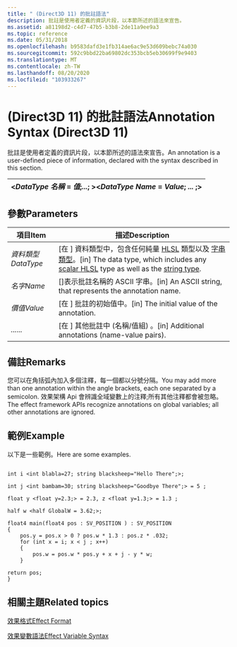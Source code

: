 ```yaml
---
title: " (Direct3D 11) 的批註語法"
description: 批註是使用者定義的資訊片段，以本節所述的語法來宣告。
ms.assetid: a81198d2-c4d7-47b5-b3b8-2de11a9ee9a3
ms.topic: reference
ms.date: 05/31/2018
ms.openlocfilehash: b9583dafd3e1fb314ae6ac9e53d609bebc74a030
ms.sourcegitcommit: 592c9bbd22ba69802dc353bcb5eb30699f9e9403
ms.translationtype: MT
ms.contentlocale: zh-TW
ms.lasthandoff: 08/20/2020
ms.locfileid: "103933267"
---
```

# <a name="annotation-syntax-direct3d-11"></a><span data-ttu-id="fb73d-103"> (Direct3D 11) 的批註語法</span><span class="sxs-lookup"><span data-stu-id="fb73d-103">Annotation Syntax (Direct3D 11)</span></span>

<span data-ttu-id="fb73d-104">批註是使用者定義的資訊片段，以本節所述的語法來宣告。</span><span class="sxs-lookup"><span data-stu-id="fb73d-104">An annotation is a user-defined piece of information, declared with the syntax described in this section.</span></span>



| <span data-ttu-id="fb73d-105"><*DataType* *名稱*  =  *值*;*...*; ></span><span class="sxs-lookup"><span data-stu-id="fb73d-105"><*DataType* *Name* = *Value*; *...* ;></span></span> |
|----------------------------------------------|



 

## <a name="parameters"></a><span data-ttu-id="fb73d-106">參數</span><span class="sxs-lookup"><span data-stu-id="fb73d-106">Parameters</span></span>



| <span data-ttu-id="fb73d-107">項目</span><span class="sxs-lookup"><span data-stu-id="fb73d-107">Item</span></span>                                                                                                   | <span data-ttu-id="fb73d-108">描述</span><span class="sxs-lookup"><span data-stu-id="fb73d-108">Description</span></span>                                                                                                                                                                      |
|--------------------------------------------------------------------------------------------------------|----------------------------------------------------------------------------------------------------------------------------------------------------------------------------------|
| <span data-ttu-id="fb73d-109"><span id="DataType"></span><span id="datatype"></span><span id="DATATYPE"></span>*資料類型*</span><span class="sxs-lookup"><span data-stu-id="fb73d-109"><span id="DataType"></span><span id="datatype"></span><span id="DATATYPE"></span>*DataType*</span></span><br/> | <span data-ttu-id="fb73d-110">\[在 \] 資料類型中，包含任何純量 [HLSL](/windows/desktop/direct3dhlsl/dx-graphics-hlsl-scalar) 類型以及 [字串類型](/windows/desktop/direct3dhlsl/dx-graphics-hlsl-scalar)。</span><span class="sxs-lookup"><span data-stu-id="fb73d-110">\[in\] The data type, which includes any [scalar HLSL](/windows/desktop/direct3dhlsl/dx-graphics-hlsl-scalar) type as well as the [string type](/windows/desktop/direct3dhlsl/dx-graphics-hlsl-scalar).</span></span><br/> |
| <span data-ttu-id="fb73d-111"><span id="Name"></span><span id="name"></span><span id="NAME"></span>*名字*</span><span class="sxs-lookup"><span data-stu-id="fb73d-111"><span id="Name"></span><span id="name"></span><span id="NAME"></span>*Name*</span></span><br/>                 | <span data-ttu-id="fb73d-112">\[\]表示批註名稱的 ASCII 字串。</span><span class="sxs-lookup"><span data-stu-id="fb73d-112">\[in\] An ASCII string, that represents the annotation name.</span></span><br/>                                                                                                          |
| <span data-ttu-id="fb73d-113"><span id="Value"></span><span id="value"></span><span id="VALUE"></span>*價值*</span><span class="sxs-lookup"><span data-stu-id="fb73d-113"><span id="Value"></span><span id="value"></span><span id="VALUE"></span>*Value*</span></span><br/>             | <span data-ttu-id="fb73d-114">\[在 \] 批註的初始值中。</span><span class="sxs-lookup"><span data-stu-id="fb73d-114">\[in\] The initial value of the annotation.</span></span><br/>                                                                                                                           |
| <span data-ttu-id="fb73d-115"><span id="..."></span>*...*</span><span class="sxs-lookup"><span data-stu-id="fb73d-115"><span id="..."></span>*...*</span></span><br/>                                                                 | <span data-ttu-id="fb73d-116">\[在 \] 其他批註中 (名稱/值組) 。</span><span class="sxs-lookup"><span data-stu-id="fb73d-116">\[in\] Additional annotations (name-value pairs).</span></span><br/>                                                                                                                     |



 

## <a name="remarks"></a><span data-ttu-id="fb73d-117">備註</span><span class="sxs-lookup"><span data-stu-id="fb73d-117">Remarks</span></span>

<span data-ttu-id="fb73d-118">您可以在角括弧內加入多個注釋，每一個都以分號分隔。</span><span class="sxs-lookup"><span data-stu-id="fb73d-118">You may add more than one annotation within the angle brackets, each one separated by a semicolon.</span></span> <span data-ttu-id="fb73d-119">效果架構 Api 會辨識全域變數上的注釋;所有其他注釋都會被忽略。</span><span class="sxs-lookup"><span data-stu-id="fb73d-119">The effect framework APIs recognize annotations on global variables; all other annotations are ignored.</span></span>

## <a name="example"></a><span data-ttu-id="fb73d-120">範例</span><span class="sxs-lookup"><span data-stu-id="fb73d-120">Example</span></span>

<span data-ttu-id="fb73d-121">以下是一些範例。</span><span class="sxs-lookup"><span data-stu-id="fb73d-121">Here are some examples.</span></span>


```
       
int i <int blabla=27; string blacksheep="Hello There";>;

int j <int bambam=30; string blacksheep="Goodbye There";> = 5 ;

float y <float y=2.3;> = 2.3, z <float y=1.3;> = 1.3 ;

half w <half GlobalW = 3.62;>;

float4 main(float4 pos : SV_POSITION ) : SV_POSITION
{
    pos.y = pos.x > 0 ? pos.w * 1.3 : pos.z * .032;
    for (int x = i; x < j ; x++) 
    {
        pos.w = pos.w * pos.y + x + j - y * w;
    } 

return pos;
}
```



## <a name="related-topics"></a><span data-ttu-id="fb73d-122">相關主題</span><span class="sxs-lookup"><span data-stu-id="fb73d-122">Related topics</span></span>

<dl> <dt>

[<span data-ttu-id="fb73d-123">效果格式</span><span class="sxs-lookup"><span data-stu-id="fb73d-123">Effect Format</span></span>](d3d11-effect-format.md)
</dt> <dt>

[<span data-ttu-id="fb73d-124">效果變數語法</span><span class="sxs-lookup"><span data-stu-id="fb73d-124">Effect Variable Syntax</span></span>](d3d11-effect-variable-syntax.md)
</dt> </dl>

 

